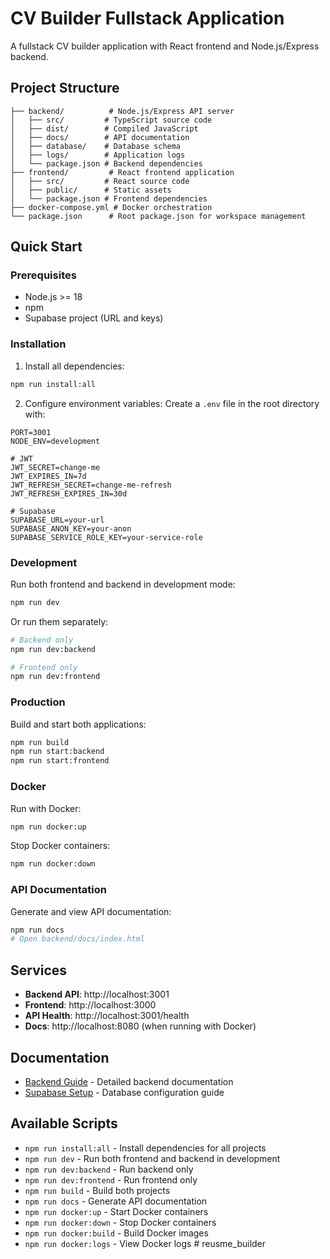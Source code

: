 # CV Builder Fullstack Application

A fullstack CV builder application with React frontend and Node.js/Express backend.

## Project Structure

```
├── backend/          # Node.js/Express API server
│   ├── src/         # TypeScript source code
│   ├── dist/        # Compiled JavaScript
│   ├── docs/        # API documentation
│   ├── database/    # Database schema
│   ├── logs/        # Application logs
│   └── package.json # Backend dependencies
├── frontend/         # React frontend application
│   ├── src/         # React source code
│   ├── public/      # Static assets
│   └── package.json # Frontend dependencies
├── docker-compose.yml # Docker orchestration
└── package.json      # Root package.json for workspace management
```

## Quick Start

### Prerequisites
- Node.js >= 18
- npm
- Supabase project (URL and keys)

### Installation

1. Install all dependencies:
```bash
npm run install:all
```

2. Configure environment variables:
Create a `.env` file in the root directory with:
```
PORT=3001
NODE_ENV=development

# JWT
JWT_SECRET=change-me
JWT_EXPIRES_IN=7d
JWT_REFRESH_SECRET=change-me-refresh
JWT_REFRESH_EXPIRES_IN=30d

# Supabase
SUPABASE_URL=your-url
SUPABASE_ANON_KEY=your-anon
SUPABASE_SERVICE_ROLE_KEY=your-service-role
```

### Development

Run both frontend and backend in development mode:
```bash
npm run dev
```

Or run them separately:
```bash
# Backend only
npm run dev:backend

# Frontend only
npm run dev:frontend
```

### Production

Build and start both applications:
```bash
npm run build
npm run start:backend
npm run start:frontend
```

### Docker

Run with Docker:
```bash
npm run docker:up
```

Stop Docker containers:
```bash
npm run docker:down
```

### API Documentation

Generate and view API documentation:
```bash
npm run docs
# Open backend/docs/index.html
```

## Services

- **Backend API**: http://localhost:3001
- **Frontend**: http://localhost:3000
- **API Health**: http://localhost:3001/health
- **Docs**: http://localhost:8080 (when running with Docker)

## Documentation

- [Backend Guide](GUIDE.md) - Detailed backend documentation
- [Supabase Setup](SUPABASE_SETUP.md) - Database configuration guide

## Available Scripts

- `npm run install:all` - Install dependencies for all projects
- `npm run dev` - Run both frontend and backend in development
- `npm run dev:backend` - Run backend only
- `npm run dev:frontend` - Run frontend only
- `npm run build` - Build both projects
- `npm run docs` - Generate API documentation
- `npm run docker:up` - Start Docker containers
- `npm run docker:down` - Stop Docker containers
- `npm run docker:build` - Build Docker images
- `npm run docker:logs` - View Docker logs
#   r e u s m e _ b u i l d e r  
 